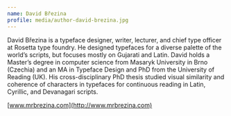 ```yaml
---
name: David Březina
profile: media/author-david-brezina.jpg
---
```

David Březina is a typeface designer, writer, lecturer, and chief type officer at Rosetta type foundry. He designed typefaces for a diverse palette of the world’s scripts, but focuses mostly on Gujarati and Latin. David holds a Master’s degree in computer science from Masaryk University in Brno (Czechia) and an MA in Typeface Design and PhD from the University of Reading (UK). His cross-disciplinary PhD thesis studied visual similarity and coherence of characters in typefaces for continuous reading in Latin, Cyrillic, and Devanagari scripts.

[www.mrbrezina.com](http://www.mrbrezina.com)
